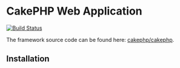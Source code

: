 # CakePHP Web Application

[![Build Status](https://travis-ci.org/uedatakeshi/inherit.svg?branch=master)](https://travis-ci.org/uedatakeshi/inherit)

The framework source code can be found here: [cakephp/cakephp](https://github.com/cakephp/cakephp).

## Installation

